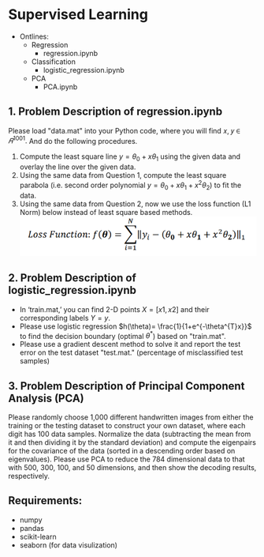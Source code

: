 # Supervised Learning
- Ontlines:
    - Regression
        - regression.ipynb
    - Classification
        - logistic_regression.ipynb
    - PCA
        - PCA.ipynb

## 1. Problem Description of regression.ipynb
Please load "data.mat" into your Python code, where you will find 𝑥, 𝑦 ∈ $𝑅^{1001}.$
And do the following procedures.
1. Compute the least square line $y=\theta_0+x\theta_1$ using the given data and overlay the line over the given data.
2. Using the same data from Question 1, compute the least square parabola (i.e. 
second order polynomial $y=\theta_0+x\theta_1+x^2\theta_2$) to fit the data.
3. Using the same data from Question 2, now we use the loss function (L1 Norm) 
below instead of least square based methods.
![lossfunc](./img/lossfunc.png)

## 2. Problem Description of logistic_regression.ipynb
- In ‘train.mat,’ you can find 2-D points $X=[x1, x2]$ and their corresponding labels $Y=y$. 
- Please use logistic regression $h(\theta)= \frac{1}{1+e^{-\theta^{T}x}}$ 
to find the decision boundary (optimal $\theta^*$) based on "train.mat". 
- Please use a gradient descent method to solve it and report the test error on the test dataset "test.mat." (percentage of misclassified test samples)

## 3. Problem Description of Principal Component Analysis (PCA)
Please randomly choose 1,000 different handwritten images from either the training or the testing dataset to construct your own dataset, where each digit has 100 data samples.
Normalize the data (subtracting the mean from it and then dividing it by the standard deviation) and compute the eigenpairs for the covariance of the data (sorted in a descending order based on eigenvalues).
Please use PCA to reduce the 784 dimensional data to that with 500, 300, 100, and 50 dimensions, and then show the decoding results, respectively.

## Requirements:
- numpy
- pandas
- scikit-learn 
- seaborn (for data visulization)
